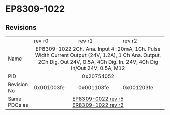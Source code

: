# EP8309-1022

## Revisions
<table>
<tr>
<td></td>
<td>rev r0</td>
<td>rev r1</td>
<td>rev r2</td>
</tr>
<tr>
<td>Name</td>
<td colspan=3 align="center">EP8309-1022 2Ch. Ana. Input 4-20mA, 1Ch. Pulse Width Current Output (24V, 1.2A), 1 Ch Ana. Output, 2Ch Dig. Out 24V, 0.5A, 4Ch Dig. In. 24V, 4Ch Dig In/Out 24V, 0.5A, M12</td>
</tr>
<tr>
<td>PID</td>
<td colspan=3 align="center">0x20754052</td>
</tr>
<tr>
<td>Revision No</td>
<td>0x001003fe</td>
<td>0x001103fe</td>
<td>0x001203fe</td>
</tr>
<tr>
<td>Same PDOs as</td>
<td colspan=3 align="center"><a href="EP8309-0022.md">EP8309-0022 rev r5</a><br/><a href="ER8309-1022.md">ER8309-1022 rev r2</a></td>
</tr>
</table>
